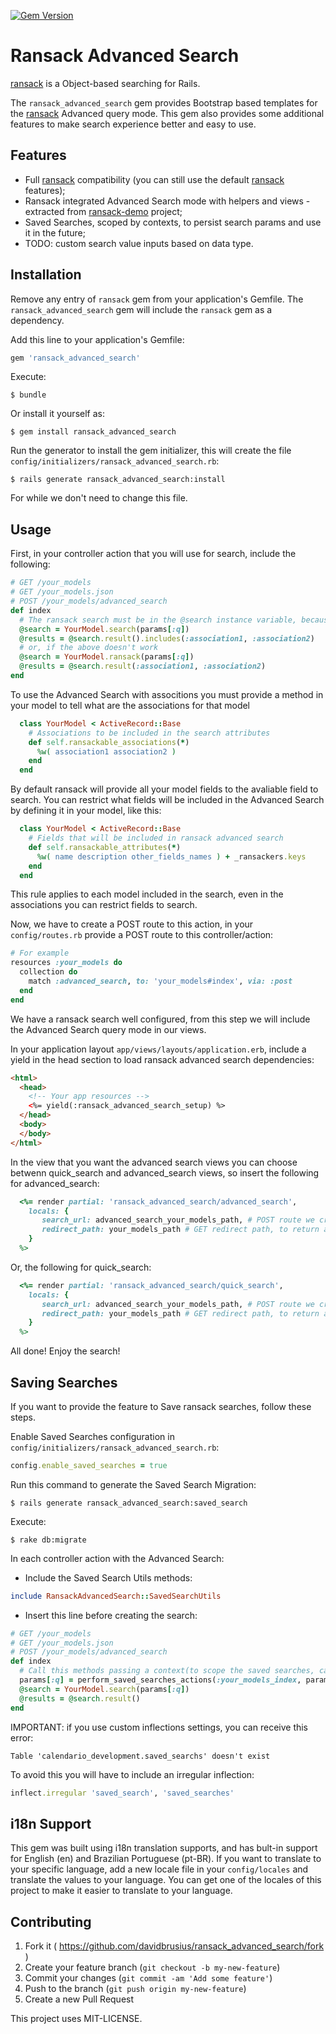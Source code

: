 [![Gem Version](https://badge.fury.io/rb/ransack_advanced_search.svg)](https://badge.fury.io/rb/ransack_advanced_search)

# Ransack Advanced Search

[ransack](https://github.com/activerecord-hackery/ransack) is a Object-based searching for Rails.

The `ransack_advanced_search` gem provides Bootstrap based templates for the [ransack](https://github.com/activerecord-hackery/ransack) Advanced query mode. This gem also provides some additional features to make search experience better and easy to use.

## Features
* Full [ransack](https://github.com/activerecord-hackery/ransack) compatibility (you can still use the default [ransack](https://github.com/activerecord-hackery/ransack) features);
* Ransack integrated Advanced Search mode with helpers and views - extracted from [ransack-demo](https://github.com/activerecord-hackery/ransack_demo) project;
* Saved Searches, scoped by contexts, to persist search params and use it in the future;
* TODO: custom search value inputs based on data type.

## Installation

Remove any entry of `ransack` gem from your application's Gemfile. The `ransack_advanced_search` gem will include the `ransack` gem as a dependency.

Add this line to your application's Gemfile:

```ruby
gem 'ransack_advanced_search'
```

Execute:

    $ bundle

Or install it yourself as:

    $ gem install ransack_advanced_search

Run the generator to install the gem initializer, this will create the file `config/initializers/ransack_advanced_search.rb`:

    $ rails generate ransack_advanced_search:install

For while we don't need to change this file.

## Usage

First, in your controller action that you will use for search, include the following:

```ruby
# GET /your_models
# GET /your_models.json
# POST /your_models/advanced_search
def index
  # The ransack search must be in the @search instance variable, because the advanced search will use it to build the search form. You must provide associations you will use in the includes method.
  @search = YourModel.search(params[:q])
  @results = @search.result().includes(:association1, :association2)
  # or, if the above doesn't work
  @search = YourModel.ransack(params[:q])
  @results = @search.result(:association1, :association2)
end
```

To use the Advanced Search with associtions you must provide a method in your model to tell what are the associations for that model
```ruby
  class YourModel < ActiveRecord::Base
    # Associations to be included in the search attributes
    def self.ransackable_associations(*)
      %w( association1 association2 )
    end
  end
```

By default ransack will provide all your model fields to the avaliable field to search. You can restrict what fields will be included in the Advanced Search by defining it in your model, like this:
```ruby
  class YourModel < ActiveRecord::Base
    # Fields that will be included in ransack advanced search
    def self.ransackable_attributes(*)
      %w( name description other_fields_names ) + _ransackers.keys
    end
  end
```

This rule applies to each model included in the search, even in the associations you can restrict fields to search.


Now, we have to create a POST route to this action, in your `config/routes.rb` provide a POST route to this controller/action:

```ruby
# For example
resources :your_models do
  collection do
    match :advanced_search, to: 'your_models#index', via: :post
  end
end
```

We have a ransack search well configured, from this step we will include the Advanced Search query mode in our views.

In your application layout `app/views/layouts/application.erb`, include a yield in the head section to load ransack advanced search dependencies:
```html
<html>
  <head>
    <!-- Your app resources -->
    <%= yield(:ransack_advanced_search_setup) %>
  </head>
  <body>
  </body>
</html>
```
In the view that you want the advanced search views you can choose betwenn quick_search and advanced_search views, so insert the following for advanced_search:

```ruby
  <%= render partial: 'ransack_advanced_search/advanced_search',
    locals: {
       search_url: advanced_search_your_models_path, # POST route we created above
       redirect_path: your_models_path # GET redirect path, to return after some actions
    }
  %>
```

Or, the following for quick_search:

```ruby
  <%= render partial: 'ransack_advanced_search/quick_search',
    locals: {
       search_url: advanced_search_your_models_path, # POST route we created above
       redirect_path: your_models_path # GET redirect path, to return after some actions
    }
  %>
```


All done! Enjoy the search!

## Saving Searches

If you want to provide the feature to Save ransack searches, follow these steps.

Enable Saved Searches configuration in `config/initializers/ransack_advanced_search.rb`:

```ruby
config.enable_saved_searches = true
```

Run this command to generate the Saved Search Migration:

    $ rails generate ransack_advanced_search:saved_search

Execute:

    $ rake db:migrate

In each controller action with the Advanced Search:

* Include the Saved Search Utils methods:
```ruby
include RansackAdvancedSearch::SavedSearchUtils
```

* Insert this line before creating the search:
```ruby
# GET /your_models
# GET /your_models.json
# POST /your_models/advanced_search
def index
  # Call this methods passing a context(to scope the saved searches, can be any symbol) and the params variable
  params[:q] = perform_saved_searches_actions(:your_models_index, params)
  @search = YourModel.search(params[:q])
  @results = @search.result()
end
```
IMPORTANT: if you use custom inflections settings, you can receive this error:
```
Table 'calendario_development.saved_searchs' doesn't exist
```
To avoid this you will have to include an irregular inflection:
```ruby
inflect.irregular 'saved_search', 'saved_searches'
```

## i18n Support

This gem was built using i18n translation supports, and has bult-in support for English (en) and Brazilian Portuguese (pt-BR). If you want to translate to your specific language, add a new locale file in your `config/locales` and translate the values to your language. You can get one of the locales of this project to make it easier to translate to your language.


## Contributing

1. Fork it ( https://github.com/davidbrusius/ransack_advanced_search/fork )
2. Create your feature branch (`git checkout -b my-new-feature`)
3. Commit your changes (`git commit -am 'Add some feature'`)
4. Push to the branch (`git push origin my-new-feature`)
5. Create a new Pull Request

This project uses MIT-LICENSE.
